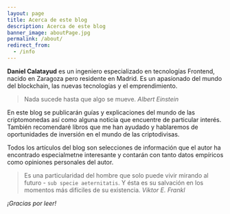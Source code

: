 ```yaml
---
layout: page
title: Acerca de este blog
description: Acerca de este blog
banner_image: aboutPage.jpg
permalink: /about/
redirect_from:
  - /info
---
```


**Daniel Calatayud** es un ingeniero especializado en tecnologías Frontend, nacido en Zaragoza pero residente en Madrid. Es un apasionado del mundo del blockchain, las nuevas tecnologías y el emprendimiento.

>Nada sucede hasta que algo se mueve. <cite>Albert Einstein</cite>

En este blog se publicarán guías y explicaciones del mundo de las criptomonedas así como alguna noticia que encuentre de particular interés. También recomendaré libros que me han ayudado y hablaremos de oportunidades de inversión en el mundo de las criptodivisas.

Todos los artículos del blog son selecciones de información que el autor ha encontrado especialmetne interesante y contarán con tanto datos empíricos como opiniones personales del autor.

>Es una particularidad del hombre que solo puede vivir mirando al futuro - `sub specie aeternitatis`. Y ésta es su salvación en los momentos más difíciles de su existencia. <cite>Viktor E. Frankl</cite>


*¡Gracias por leer!*